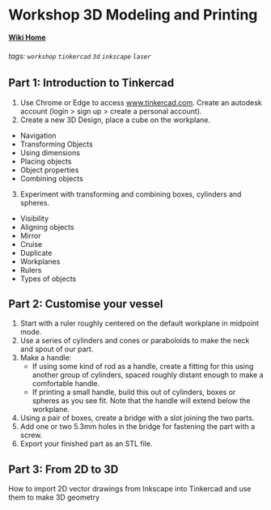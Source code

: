 # Workshop 3D Modeling and Printing

**[Wiki Home](https://hackmd.io/@fablabedp/home)**

###### tags: `workshop` `tinkercad` `3d` `inkscape` `laser`

## Part 1: Introduction to Tinkercad

1. Use Chrome or Edge to access www.tinkercad.com.  Create an autodesk account (login > sign up > create a personal account).
2. Create a new 3D Design, place a cube on the workplane.
 - Navigation
 - Transforming Objects
 - Using dimensions
 - Placing objects
 - Object properties
 - Combining objects
3. Experiment with transforming and combining boxes, cylinders and spheres.
 - Visibility
 - Aligning objects
 - Mirror
 - Cruise
 - Duplicate
 - Workplanes
 - Rulers
 - Types of objects

## Part 2: Customise your vessel

1. Start with a ruler roughly centered on the default workplane in midpoint mode.
2. Use a series of cylinders and cones or paraboloids to make the neck and spout of our part.
3. Make a handle:
	- If using some kind of rod as a handle, create a fitting for this using another group of cylinders, spaced roughly distant enough to make a comfortable handle.
	- If printing a small handle, build this out of cylinders, boxes or spheres as you see fit.  Note that the handle will extend below the workplane.
4. Using a pair of boxes, create a bridge with a slot joining the two parts.
5. Add one or two 5.3mm holes in the bridge for fastening the part with a screw.
6. Export your finished part as an STL file.

## Part 3: From 2D to 3D

How to import 2D vector drawings from Inkscape into Tinkercad and use them to make 3D geometry